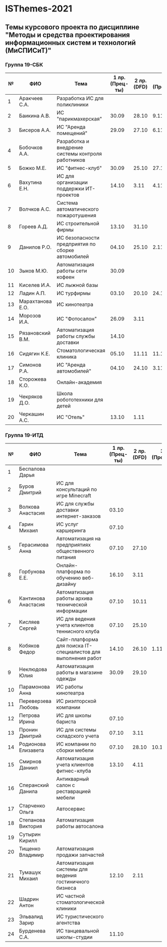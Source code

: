 # ISThemes-2021
## Темы курсового проекта по дисциплине "Методы и средства проектирования информационных систем и технологий (МиСПИСиТ)"


### Группа 19-СБК

|№ |  ФИО |	Тема	 | 1 лр. (Прец-ты) | 2 лр. (DFD)  | 3 лр. (Процессы) | 4 лр. (Модели данных) | 5 лр. (Метрики) |
|--|------|--------|--------------------|--------------|------------------|-----------------------|-----------------|
|1 |  Аракчеев С.А.      | Разработка ИС для поликлиники                      |       |       |          |
|2 |  Баикина А.В.       | ИС "парикмахерская"                                | 30.09 | 28.10 |  9.11    |
|3 |  Бисеров А.А.       | ИС "Аренда помещений"                              | 29.09 | 27.10 |  6.11           |
|4 |  Бобочков А.А.      | Разработка и внедрение системы контроля работников |       |       |          |          
|5 |  Божко М.Е.         | ИС "фитнес-клуб"                                   | 30.09 | 25.10 |  27.10   |
|6 |  Вахутина Е.Н.      | ИС для организации поддержки ИТ-проектов           | 14.10 | 3.11  |  4.11        |
|7 |  Волчков А.С.       | Система автоматического пожаротушения              |       |       |           |       
|8 |  Гореев А.Д.        | ИС строительной фирмы                              | 13.10 | 31.10 |           |
|9 |  Данилов Р.О.       | ИС безопасности предприятия по сборке автомобилей  | 04.10 | 25.10 |  2.11     |
|10|  Зыков М.Ю.         | Автоматизация работы сети кофеен                   | 30.09 |       |          |
|11|  Киселев И.А.       | ИС лыжной базы                                     |       |       |          |
|12|  Ладин А.П.         | ИС турфирмы                                        | 03.10 | 20.10 | 24.10 |
|13|  Марахтанова Е.О.   | ИС кинотеатра                                      |       |       |          |
|14|  Морозов И.А.       | ИС "Фотосалон"                                     | 26.09 | 3.11  |        |
|15|  Рязановский В.М.   | Автоматизация работы службы доставки               | 14.10 | |          |
|16|  Сидягин К.Е.       | Стоматологическая клиника                          | 05.10 | 11.11 |  11.11   |
|17|  Симонов Р.А.       | ИС "Аренда автомобилей"                            | 04.10 | 24.10 | 3.11 |
|18|  Сторожева К.О.     | Онлайн-академия                                    |       | |          |
|19|  Чекряков Д.О.      | Школа робототехники для детей                      |       | |          |
|20|  Черкашин А.С.      | ИС "Отель"                                         | 13.10 | 1.11       |          |

### Группа 19-ИТД

|№ |      ФИО            |	Тема	| 1 лр. (Прец-ты) | 2 лр. (DFD) | 3 лр. (Процессы) | 4 лр. (Модели данных) | 5 лр. (Метрики) |
|--|---------------------|--------|-----------------|-------------|------------------|-----------------------|-----------------|
|1 |  Беспалова Дарья      |  | | |
|2 |  Буров Дмитрий       | ИС для консультаций по игре Minecraft | | |
|3 |  Волкова Анастасия     | ИС для службы доставки интернет-заказов |  03.10 | |
|4 |  Гарин Михаил       | ИС услуг каршеринга | 07.10 | |
|5 |  Герасимова Анна         | Автоматизация на предприятиях общественного питания | 07.10 | 27.10 |
|8 |  Горбунова Е.Е.     | Онлайн-платформа по обучению веб-дизайну | 16.10 | 3.11|
|6 |  Кантинова Анастасия      | Автоматизация работы архива технической информации |   07.10  | 10.11 |
|7 |  Кисляев Сергей       | ИС для ведения учета клиентов теннисного клуба | 07.10 | 25.10  |
|8 |  Кобяков Федор      |  Сайт-платформа для поиска IT-специалистов для выполнения работ   | 14.10 | 26.10 | 1.11 |            
|9 |  Неклюдова Юлия        | Автоматизация работы в магазине одежды | 30.09  | 29.10 |
|10|  Парамонова Анна       | ИС работы кинотеатра |      | |
|11|  Переверзева Любовь         | ИС риэлторской компании | | |
|12|  Петрова Ирина       | ИС для школы бариста |  07.10   | |
|13|  Пронин Дмитрий         | ИС для системы складского учета | 07.10 | 3.11|
|14|  Родионова Елизавета   | ИС компании по сборки мебели | 07.10 | 28.10| 10.11 |
|15|  Смирнов Даниил       | Автоматизация учета клиентов фитнес-клуба | 13.10| 4.11|
|16|  Сперанский Данила   | Антикварный салон с реставрацией мебели | | |
|17|  Старченко Ольга       | Автосервис | | |
|18|  Степанова Виктория       | Автоматизация работы автосалона  | | |
|19|  Сутырин Кирилл     |  | | |
|20|  Тищенко Владимир      | Автоматизация продажи запчастей | | |
|21|  Тумашук Михаил      |  Автоматизация системы для ведения гостиничного бизнеса  | 12.10 | 2.11 |
|22|  Шадрин Антон      | ИС частной стоматологической клиники | | |
|23|  Эльвалид Зарир      |  ИС туристического агентства| |
|24|  Бурденева С.А.     | ИС танцевальной школы-студии | 11.10 | |
